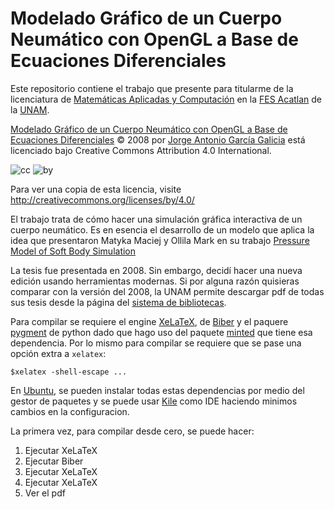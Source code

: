 # Modelado Gráfico de un Cuerpo Neumático con OpenGL a Base de Ecuaciones Diferenciales

Este repositorio contiene el trabajo que presente para titularme de la licenciatura de [Matemáticas Aplicadas y Computación](https://mac.acatlan.unam.mx/) en la [FES Acatlan](https://www.acatlan.unam.mx/) de la [UNAM](https://www.unam.mx/).

[Modelado Gráfico de un Cuerpo Neumático con OpenGL a Base de Ecuaciones Diferenciales](https://github.com/nemediano/TesisLicenciatura/texto) © 2008 por [Jorge Antonio García Galicia](https://www.linkedin.com/in/jorgegarciagalicia/) está licenciado bajo Creative Commons Attribution 4.0 International.

![cc](https://mirrors.creativecommons.org/presskit/icons/cc.svg?) ![by](https://mirrors.creativecommons.org/presskit/icons/by.svg)

Para ver una copia de esta licencia, visite http://creativecommons.org/licenses/by/4.0/

El trabajo trata de cómo hacer una simulación gráfica interactiva de un cuerpo neumático. Es en esencia el desarrollo de un modelo que aplica la idea que presentaron Matyka Maciej y Ollila Mark en su trabajo [Pressure Model of Soft Body Simulation](https://arxiv.org/abs/physics/0407003)

La tesis fue presentada en 2008. Sin embargo, decidí hacer una nueva edición usando herramientas modernas. Si por alguna razón quisieras comparar con la versión del 2008, la UNAM permite descargar pdf de todas sus tesis desde la página del [sistema de bibliotecas](https://tesiunam.dgb.unam.mx).

Para compilar se requiere el engine [XeLaTeX](https://tug.org/xetex/), de [Biber](http://biblatex-biber.sourceforge.net/) y el paquere [pygment](https://pygments.org/) de python dado que hago uso del paquete [minted](https://ctan.org/pkg/minted?lang=en) que tiene esa dependencia. Por lo mismo para compilar se requiere que se pase una opción extra a `xelatex`:

```
$xelatex -shell-escape ...
```

En [Ubuntu](https://ubuntu.com/), se pueden instalar todas estas dependencias por medio del gestor de paquetes y se puede usar [Kile](https://kile.sourceforge.io/) como IDE haciendo minimos cambios en la configuracion.

La primera vez, para compilar desde cero, se puede hacer:

1. Ejecutar XeLaTeX
1. Ejecutar Biber
1. Ejecutar XeLaTeX
1. Ejecutar XeLaTeX
1. Ver el pdf

